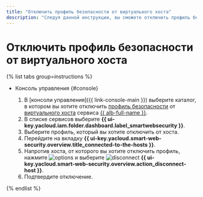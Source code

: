 ```yaml
---
title: "Отключить профиль безопасности от виртуального хоста"
description: "Следуя данной инструкции, вы сможете отключить профиль безопасности от виртуального хоста."
---
```


# Отключить профиль безопасности от виртуального хоста

{% list tabs group=instructions %}

- Консоль управления {#console}

  1. В [консоли управления]({{ link-console-main }}) выберите каталог, в котором вы хотите отключить [профиль безопасности](../concepts/profiles.md) от [виртуального хоста](../../application-load-balancer/concepts/http-router.md#virtual-host) сервиса [{{ alb-full-name }}](../../application-load-balancer/).
  1. В списке сервисов выберите **{{ ui-key.yacloud.iam.folder.dashboard.label_smartwebsecurity }}**.
  1. Выберите профиль, который вы хотите отключить от хоста.
  1. Перейдите на вкладку **{{ ui-key.yacloud.smart-web-security.overview.title_connected-to-the-hosts }}**.
  1. Напротив хоста, от которого вы хотите отключить профиль, нажмите ![options](../../_assets/console-icons/ellipsis.svg) и выберите ![disconnect](../../_assets/console-icons/arrow-shape-left-from-line.svg) **{{ ui-key.yacloud.smart-web-security.overview.action_disconnect-host }}**.
  1. Подтвердите отключение.

{% endlist %}
